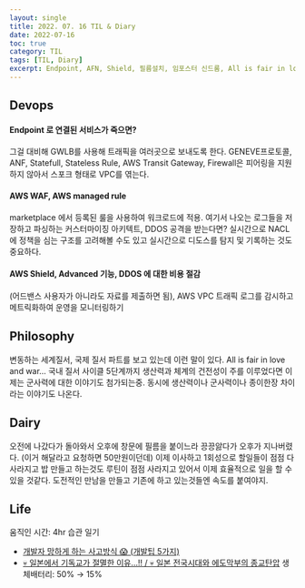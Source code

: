 ```yaml
---
layout: single
title: 2022. 07. 16 TIL & Diary
date: 2022-07-16
toc: true
category: TIL
tags: [TIL, Diary]
excerpt: Endpoint, AFN, Shield, 필름설치, 임포스터 신드룸, All is fair in love and war
---
```

## Devops
#### Endpoint 로 연결된 서비스가 죽으면?  
그걸 대비해 GWLB를 사용해 트래픽을 여러곳으로 보내도록 한다. GENEVE프로토콜, ANF, Statefull, Stateless Rule, AWS Transit Gateway, Firewall은 피어링을 지원하지 않아서 스포크 형태로 VPC를 엮는다. 
#### AWS WAF, AWS managed rule  
marketplace 에서 등록된 룰을 사용하여 워크로드에 적용. 여기서 나오는 로그들을 저장하고 파싱하는 커스터마이징 아키텍트, DDOS 공격을 받는다면? 실시간으로 NACL에 정책을 심는 구조를 고려해볼 수도 있고 실시간으로 디도스를 탐지 및 기록하는 것도 중요하다.  
#### AWS Shield, Advanced 기능, DDOS 에 대한 비용 절감 
(어드밴스 사용자가 아니라도 자료를 제출하면 됨), AWS VPC 트래픽 로그를 감시하고 메트릭화하여 운영을 모니터링하기

## Philosophy  
변동하는 세계질서, 국제 질서 파트를 보고 있는데 이런 말이 있다. All is fair in love and war… 국내 질서 사이클 5단계까지 생산력과 체계의 건전성이 주를 이루었다면 이제는 군사력에 대한 이야기도 첨가되는중. 동시에 생산력이나 군사력이나 종이한장 차이라는 이야기도 나온다.

## Dairy  
오전에 나갔다가 돌아와서 오후에 창문에 필름을 붙이느라 끙끙앓다가 오후가 지나버렸다. (이거 해달라고 요청하면 50만원이던데) 이제 이사하고 1회성으로 할일들이 점점 다 사라지고 밥 만들고 하는것도 루틴이 점점 사라지고 있어서 이제 효율적으로 일을 할 수 있을 것같다. 도전적인 만남을 만들고 기존에 하고 있는것들엔 속도를 붙여야지.

## Life  
움직인 시간: 4hr
습관 일기
- [개발자 망하게 하는 사고방식 😱 (개발팁 5가지)](https://www.youtube.com/watch?v=hU4kULhOdNE&t=21s) 
- [💀 일본에서 기독교가 절멸한 이유…!! / 💀 일본 전국시대와 에도막부의 종교탄압](https://www.youtube.com/watch?v=RNsv_5d3oNg) 생체배터리: 50% → 15%

